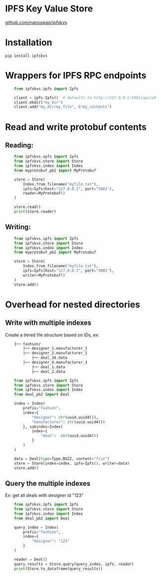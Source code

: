# IPFS Key Value Store 

[github.com/nanoswap/ipfskvs](https://github.com/nanoswap/ipfskvs)

# Installation

```
pip install ipfskvs
```

# Wrappers for IPFS RPC endpoints
```py
    from ipfskvs.ipfs import Ipfs

    client = ipfs.Ipfs()  # defaults to http://127.0.0.1:5001/api/v0
    client.mkdir("my_dir")
    client.add("my_dir/my_file", b"my_contents")
```

# Read and write protobuf contents

## Reading:
```py
    from ipfskvs.ipfs import Ipfs
    from ipfskvs.store import Store
    from ipfskvs.index import Index
    from myprotobuf_pb2 import MyProtobuf

    store = Store(
        Index.from_filename("myfile.txt"),
        ipfs=Ipfs(host="127.0.0.1", port="5001"),
        reader=MyProtobuf()
    )

    store.read()
    print(store.reader)
```

## Writing:
```py
    from ipfskvs.ipfs import Ipfs
    from ipfskvs.store import Store
    from ipfskvs.index import Index
    from myprotobuf_pb2 import MyProtobuf

    store = Store(
        Index.from_filename("myfile.txt"),
        ipfs=Ipfs(host="127.0.0.1", port="5001"),
        writer=MyProtobuf()
    )
    store.add()
```

# Overhead for nested directories

## Write with multiple indexes
Create a tiered file structure based on IDs, ex:
```bash
    ├── fashion/
        ├── designer_1.manufacturer_1
        ├── designer_2.manufacturer_1
            ├── deal_16.data
        ├── designer_4.manufacturer_3
            ├── deal_1.data
            ├── deal_2.data
```
```py
    from ipfskvs.ipfs import Ipfs
    from ipfskvs.store import Store
    from ipfskvs.index import Index
    from deal_pb2 import Deal

    index = Index(
        prefix="fashion",
        index={
            "designer": str(uuid.uuid4()),
            "manufacturer": str(uuid.uuid4())
        }, subindex=Index(
            index={
                "deal":  str(uuid.uuid4())
            }
        )
    )

    data = Deal(type=Type.BUZZ, content="fizz")
    store = Store(index=index, ipfs=Ipfs(), writer=data)
    store.add()
```

## Query the multiple indexes
Ex: get all deals with designer id "123"
```py
    from ipfskvs.ipfs import Ipfs
    from ipfskvs.store import Store
    from ipfskvs.index import Index
    from deal_pb2 import Deal

    query_index = Index(
        prefix="fashion",
        index={
            "designer": "123"
        }
    )

    reader = Deal()
    query_results = Store.query(query_index, ipfs, reader)
    print(Store.to_dataframe(query_results))
```
